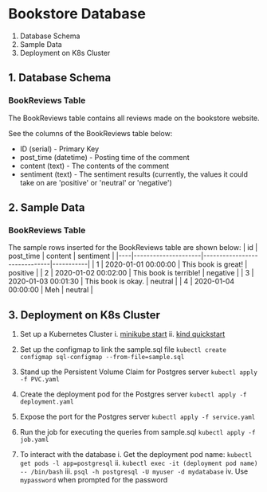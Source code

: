 # Bookstore Database

1. Database Schema
2. Sample Data
3. Deployment on K8s Cluster

## 1. Database Schema

### BookReviews Table
The BookReviews table contains all reviews made on the bookstore website. 

See the columns of the BookReviews table below:
* ID (serial) - Primary Key
* post_time (datetime) - Posting time of the comment
* content (text) - The contents of the comment
* sentiment (text) - The sentiment results (currently, the values it could take on are 'positive' or 'neutral' or 'negative')

## 2. Sample Data

### BookReviews Table
The sample rows inserted for the BookReviews table are shown below:
| id | post_time           | content                      | sentiment |
|----|---------------------|------------------------------|-----------|
| 1  | 2020-01-01 00:00:00 | This book is great!          | positive  |
| 2  | 2020-01-02 00:02:00 | This book is terrible!       | negative  |
| 3  | 2020-01-03 00:01:30 | This book is okay.           | neutral   |
| 4  | 2020-01-04 00:00:00 | Meh                          | neutral   |

## 3. Deployment on K8s Cluster
1. Set up a Kubernetes Cluster
i. [minikube start](https://minikube.sigs.k8s.io/docs/start/)
ii. [kind quickstart](https://kind.sigs.k8s.io/docs/user/quick-start/)

2. Set up the configmap to link the sample.sql file
`kubectl create configmap sql-configmap --from-file=sample.sql`

3. Stand up the Persistent Volume Claim for Postgres server
`kubectl apply -f PVC.yaml`

4. Create the deployment pod for the Postgres server
`kubectl apply -f deployment.yaml`

5. Expose the port for the Postgres server
`kubectl apply -f service.yaml`

6. Run the job for executing the queries from sample.sql
`kubectl apply -f job.yaml`

7. To interact with the database
i. Get the deployment pod name: `kubectl get pods -l app=postgresql`
ii. `kubectl exec -it (deployment pod name) -- /bin/bash`
iii. `psql -h postgresql -U myuser -d mydatabase`
iv. Use `mypassword` when prompted for the password